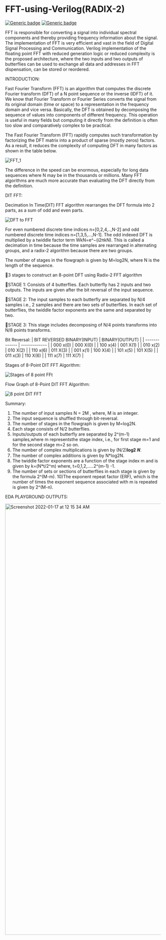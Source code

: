 # FFT-using-Verilog(RADIX-2)
 [![Generic badge](https://img.shields.io/badge/verilog_test-passed-green.svg)](https://user-images.githubusercontent.com/61559101/149683928-9bd5e01a-7351-4434-baf7-759a53e8548d.png)
[![Generic badge](https://img.shields.io/badge/RTL-schematic-red.svg)](https://user-images.githubusercontent.com/61559101/142258670-43d4ec95-bba3-4086-84b8-b5293848a852.PNG)


 
FFT is responsible for converting a signal into individual spectral components and thereby providing frequency information about the signal. The implementation of FFT is very efficient and vast in the field of Digital Signal Processing and Communication. Verilog implementation of the floating point FFT with reduced generation logic or reduced complexity is the proposed architecture, where the
two inputs and two outputs of butterflies can be used to exchange all data and addresses in FFT dispensation, can be stored or reordered. 

INTRODUCTION:

Fast Fourier Transform (FFT) is an algorithm that computes the discrete Fourier transform (DFT) of a N point sequence or the inverse (IDFT) of it. We know that Fourier Transform or Fourier Series converts the signal from its original domain (time or space) to a
representation in the frequency domain and vice versa. Basically, the DFT is obtained by decomposing the sequence of values into components of different frequency. This operation is useful in many fields but computing it directly from the definition is often too slow and comparatively complex to be practical.

The Fast Fourier Transform (FFT) rapidly computes such transformation by factorizing the
DFT matrix into a product of sparse (mostly zeros) factors. As a result, it reduces the
complexity of computing DFT in many factors as shown in the table below.

![FFT_1](https://user-images.githubusercontent.com/61559101/141434347-4de1735f-b0f2-48ff-8648-708fa8c1ac1d.PNG)

The difference in the speed can be enormous, especially for long data sequences where N may
be in the thousands or millions. Many FFT algorithms are much more accurate than
evaluating the DFT directly from the definition.

DIT FFT:

Decimation In Time(DIT) FFT algorithm rearranges the DFT formula into 2 parts, as a sum of odd and even parts.

![DFT to FFT](https://user-images.githubusercontent.com/61559101/143253529-b7cce322-2402-4afd-89b7-3ef26a9e399b.PNG)

For even numbered discrete time indices n=[0,2,4,..,N-2] and odd numbered discrete time indices n=[1,3,5,...,N-1]. The odd indexed DFT is multiplied by a twiddle factor term WkN=e^−(i2πkN). This is called a decimation in time because the time samples are rearranged in alternating groups, and a radix-2 algorithm because there are two groups.

The number of stages in the flowgraph is given by M=log2N, where N is the length of the sequence.

📌3 stages to construct an 8-point DFT using Radix-2 FFT algorithm

🔺STAGE 1:
Consists of 4 butterflies. Each butterfly has 2 inputs and two outputs. The inputs are given 
after the bit reversal of the input sequence.

🔺STAGE 2:
The input samples to each butterfly are separated by N/4 samples i.e., 2 samples and there are 
two sets of butterflies. In each set of butterflies, the twiddle factor exponents are the same and 
separated by two.

🔺STAGE 3:
This stage includes decomposing of N/4 points transforms into N/8 points transforms.

Bit Reversal:
| BIT REVERSED BINARY(INPUT)  | BINARY(OUTPUT) |
| ------------- | ------------- |
| 000 x(0)  | 000 X(0)  |
| 100 x(4)  | 001 X(1)  |
| 010 x(2)  | 010 X(2)  |
| 110 x(6)  | 011 X(3)  |
| 001 x(1)  | 100 X(4)  |
| 101 x(5)  | 101 X(5)  |
| 011 x(3)  | 110 X(6)  |
| 111 x(7)  | 111 X(7)  |

Stages of 8-Point DIT FFT Algorithm:

![Stages of 8 point FFt](https://user-images.githubusercontent.com/61559101/143257088-70ef836a-7a97-466b-bb05-28c585471795.PNG)

 Flow Graph of 8-Point DIT FFT Algorithm:
 
![8 point DIT FFT](https://user-images.githubusercontent.com/61559101/143257478-decf9d98-5d57-4b2e-9c7e-fcf304a62d98.png)


Summary:

1) The number of input samples N = 2M , where, M is an integer.
2) The input sequence is shuffled through bit-reversal.
3) The number of stages in the flowgraph is given by M=log2N.
4) Each stage consists of N/2 butterflies.
5) Inputs/outputs of each butterfly are separated by 2^(m-1) samples,where m representsthe stage index, i.e., for first stage m=1 and for the second stage m=2 so on.
6) The number of complex multiplications is given by (N/2)𝐥𝐨𝐠𝟐 𝑵.
7) The number of complex additions is given by N*log2N.
8) The twiddle factor exponents are a function of the stage index m and is given by k=(N*t/2^m) where, t=0,1,2,.....2^(m-1) -1.
9) The number of sets or sections of butterflies in each stage is given by the formula
2^(M-m).
10)The exponent repeat factor (ERF), which is the number of times the exponent sequence associated with m is repeated is given by 2^(M-n).


EDA PLAYGROUND OUTPUTS:


<img width="1392" alt="Screenshot 2022-01-17 at 12 15 34 AM" src="https://user-images.githubusercontent.com/61559101/149684012-0de874f2-18d3-4d90-974e-b338d6e30d4d.png">

